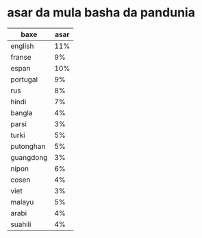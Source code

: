 # asar da mula basha da pandunia

| baxe  | asar |
|-------|--------|
| english | 11% |
| franse | 9% |
| espan | 10% |
| portugal | 9% |
| rus | 8% |
| hindi | 7% |
| bangla | 4% |
| parsi | 3% |
| turki | 5% |
| putonghan | 5% |
| guangdong | 3% |
| nipon | 6% |
| cosen | 4% |
| viet | 3% |
| malayu | 5% |
| arabi | 4% |
| suahili | 4% |
